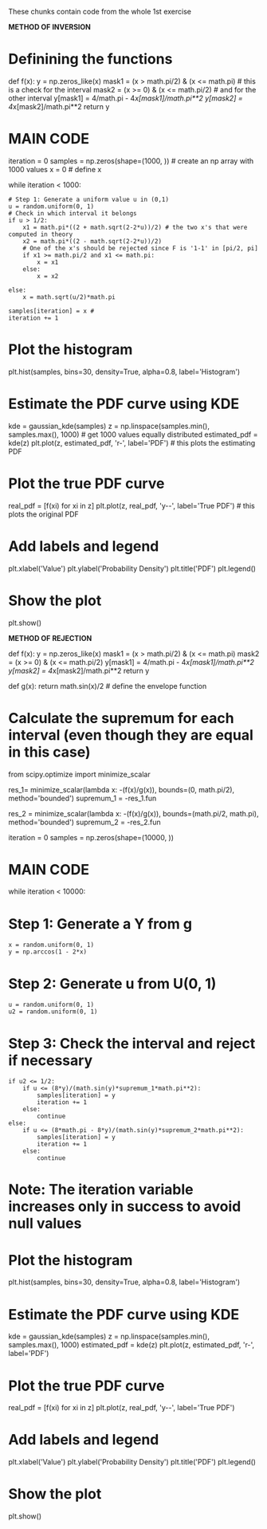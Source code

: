 These chunks contain code from the whole 1st exercise


**METHOD OF INVERSION**

# Definining the functions
def f(x):
    y = np.zeros_like(x)
    mask1 = (x > math.pi/2) & (x <= math.pi) # this is a check for the interval
    mask2 = (x >= 0) & (x <= math.pi/2) # and for the other interval
    y[mask1] = 4/math.pi - 4*x[mask1]/math.pi**2
    y[mask2] = 4*x[mask2]/math.pi**2
    return y
	
	
# MAIN CODE
iteration = 0
samples = np.zeros(shape=(1000, )) # create an np array with 1000 values
x = 0 # define x

while iteration < 1000:
    
    # Step 1: Generate a uniform value u in (0,1)
    u = random.uniform(0, 1)
    # Check in which interval it belongs
    if u > 1/2:
        x1 = math.pi*((2 + math.sqrt(2-2*u))/2) # the two x's that were computed in theory
        x2 = math.pi*((2 - math.sqrt(2-2*u))/2)
        # One of the x's should be rejected since F is '1-1' in [pi/2, pi]
        if x1 >= math.pi/2 and x1 <= math.pi:
            x = x1
        else:
            x = x2
        
    else:
        x = math.sqrt(u/2)*math.pi

    samples[iteration] = x # 
    iteration += 1
	
	
# Plot the histogram
plt.hist(samples, bins=30, density=True, alpha=0.8, label='Histogram')

# Estimate the PDF curve using KDE
kde = gaussian_kde(samples)
z = np.linspace(samples.min(), samples.max(), 1000) # get 1000 values equally distributed 
estimated_pdf = kde(z)
plt.plot(z, estimated_pdf, 'r-', label='PDF') # this plots the estimating PDF 

# Plot the true PDF curve
real_pdf = [f(xi) for xi in z]
plt.plot(z, real_pdf, 'y--', label='True PDF') # this plots the original PDF

# Add labels and legend
plt.xlabel('Value')
plt.ylabel('Probability Density')
plt.title('PDF')
plt.legend()

# Show the plot
plt.show()	



**METHOD OF REJECTION**

def f(x):
    y = np.zeros_like(x)
    mask1 = (x > math.pi/2) & (x <= math.pi)
    mask2 = (x >= 0) & (x <= math.pi/2)
    y[mask1] = 4/math.pi - 4*x[mask1]/math.pi**2
    y[mask2] = 4*x[mask2]/math.pi**2
    return y

def g(x):
    return math.sin(x)/2 # define the envelope function


# Calculate the supremum for each interval (even though they are equal in this case)
from scipy.optimize import minimize_scalar

res_1= minimize_scalar(lambda x: -(f(x)/g(x)), bounds=(0, math.pi/2), method='bounded')
supremum_1 = -res_1.fun

res_2 = minimize_scalar(lambda x: -(f(x)/g(x)), bounds=(math.pi/2, math.pi), method='bounded')
supremum_2 = -res_2.fun

iteration = 0
samples = np.zeros(shape=(10000, ))


# MAIN CODE 
while iteration < 10000:
# Step 1: Generate a Y from g
    x = random.uniform(0, 1)
    y = np.arccos(1 - 2*x)

# Step 2: Generate u from U(0, 1)
    u = random.uniform(0, 1)
    u2 = random.uniform(0, 1)
# Step 3: Check the interval and reject if necessary
    if u2 <= 1/2:
        if u <= (8*y)/(math.sin(y)*supremum_1*math.pi**2):
            samples[iteration] = y
            iteration += 1
        else:
            continue
    else:
        if u <= (8*math.pi - 8*y)/(math.sin(y)*supremum_2*math.pi**2):
            samples[iteration] = y
            iteration += 1
        else:
            continue
# Note: The iteration variable increases only in success to avoid null values

# Plot the histogram
plt.hist(samples, bins=30, density=True, alpha=0.8, label='Histogram')

# Estimate the PDF curve using KDE
kde = gaussian_kde(samples)
z = np.linspace(samples.min(), samples.max(), 1000)
estimated_pdf = kde(z)
plt.plot(z, estimated_pdf, 'r-', label='PDF')

# Plot the true PDF curve
real_pdf = [f(xi) for xi in z]
plt.plot(z, real_pdf, 'y--', label='True PDF')

# Add labels and legend
plt.xlabel('Value')
plt.ylabel('Probability Density')
plt.title('PDF')
plt.legend()

# Show the plot
plt.show()